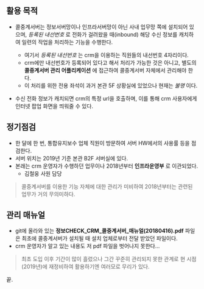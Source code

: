 ## 활용 목적

- 콜중계서버는 정보서버망이나 인프라서버망이 아닌 사내 업무망 쪽에 설치되어 있으며, _등록된 내선번호_ 로 전화가 걸려왔을 때(inbound) 해당 수신 정보를 캐치하여 일련의 작업을 처리하는 기능을 수행한다.
    - 여기서 _등록된 내선번호_ 는 crm을 이용하는 직원들의 내선번호 4자리이다.
    - crm에만 내선번호가 등록되어 있다고 해서 처리가 가능한 것은 아니고, 별도의 **콜중계서버 관리 어플리케이션** 에 접근하여 콜중계서버 자체에서 관리해야 한다.
    - 이 처리를 위한 전용 좌석이 과거 본관 5F 상황실에 있었으나 현재는 _불명_ 이다.

- 수신 전화 정보가 캐치되면 crm의 특정 url을 호출하며, 이를 통해 crm 사용자에게 인터넷 팝업 화면을 띄워줄 수 있다.


## 정기점검

- 한 달에 한 번, 통합유지보수 업체 직원이 방문하여 서버 HW에서의 사용률 등을 점검한다.
- 서버 위치는 2019년 기준 본관 B2F 서버실에 있다.
- 본래는 crm 운영자가 수행하던 업무이나 2018년부터 **인프라운영부** 로 이관되었다.
    - 김철웅 사원 담당

> 콜중계서버를 이용한 기능 자체에 대한 관리가 미비하여 2018년부터는 관련된 업무가 거의 무의미하다.

## 관리 매뉴얼

- git에 올라와 있는 **정보CHECK_CRM_콜중계서버_매뉴얼(20180416).pdf** 파일은 최초에 콜중계서버가 설치될 때 설치 업체로부터 전달 받았던 파일이다.
- crm 운영자가 알고 있는 내용도 저 pdf 파일을 벗어나지 못한다...

> 최초 도입 이후 기간이 많이 흘렀으나 그간 꾸준히 관리되지 못한 관계로 현 시점(2019년)에 재정비하여 활용하기엔 여러모로 무리가 있다.

끝.